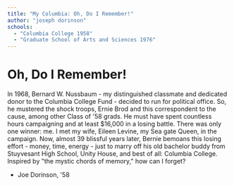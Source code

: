 ```yaml
---
title: "My Columbia: Oh, Do I Remember!"
author: "joseph dorinson"
schools:
  - "Columbia College 1958"
  - "Graduate School of Arts and Sciences 1976"
---
```


# Oh, Do I Remember!

In 1968, Bernard W. Nussbaum - my distinguished classmate and dedicated donor to the Columbia College Fund - decided to run for political office. So, he mustered the shock troops, Ernie Brod and this correspondent to the cause, among other Class of '58 grads. He must have spent countless hours campaigning and at least $16,000 in a losing battle. There was only one winner: me. I met my wife, Eileen Levine, my Sea gate Queen, in the campaign. Now, almost 39 blissful years later, Bernie bemoans this losing effort - money, time, energy - just to marry off his old bachelor buddy from Stuyvesant High School, Unity House, and best of all: Columbia College. Inspired by "the mystic chords of memory," how can I forget?

- Joe Dorinson, '58
